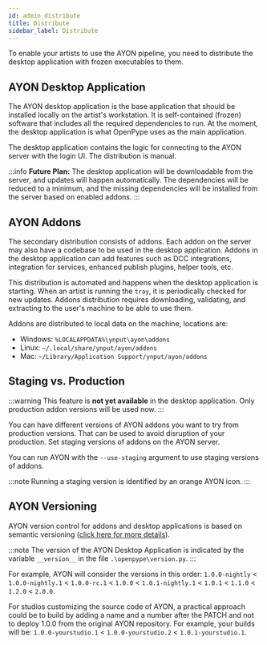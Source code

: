 ```yaml
---
id: admin_distribute
title: Distribute
sidebar_label: Distribute
---
```


To enable your artists to use the AYON pipeline, you need to distribute the desktop application with frozen executables to them.

## AYON Desktop Application

The AYON desktop application is the base application that should be installed locally on the artist's workstation. It is self-contained (frozen) software that includes all the required dependencies to run. At the moment, the desktop application is what OpenPype uses as the main application.

The desktop application contains the logic for connecting to the AYON server with the login UI. The distribution is manual.

:::info
**Future Plan:** The desktop application will be downloadable from the server, and updates will happen automatically. The dependencies will be reduced to a minimum, and the missing dependencies will be installed from the server based on enabled addons.
:::

## AYON Addons

The secondary distribution consists of addons. Each addon on the server may also have a codebase to be used in the desktop application. Addons in the desktop application can add features such as DCC integrations, integration for services, enhanced publish plugins, helper tools, etc.

This distribution is automated and happens when the desktop application is starting. When an artist is running the `tray`, it is periodically checked for new updates. Addons distribution requires downloading, validating, and extracting to the user's machine to be able to use them.

Addons are distributed to local data on the machine, locations are:
- Windows: `%LOCALAPPDATA%\ynput\ayon\addons`
- Linux: `~/.local/share/ynput/ayon/addons`
- Mac: `~/Library/Application Support/ynput/ayon/addons`

## Staging vs. Production

:::warning
This feature is **not yet available** in the desktop application. Only production addon versions will be used now.
:::

You can have different versions of AYON addons you want to try from production versions. That can be used to avoid disruption of your production. Set staging versions of addons on the AYON server.

You can run AYON with the `--use-staging` argument to use staging versions of addons.

:::note
Running a staging version is identified by an orange AYON icon.
:::

## AYON Versioning

AYON version control for addons and desktop applications is based on semantic versioning ([click here for more details](https://semver.org/)).

:::note
The version of the AYON Desktop Application is indicated by the variable `__version__` in the file `.\openpype\version.py`.
:::

For example, AYON will consider the versions in this order: `1.0.0-nightly` < `1.0.0-nightly.1` < `1.0.0-rc.1` < `1.0.0` < `1.0.1-nightly.1` < `1.0.1` < `1.1.0` < `1.2.0` < `2.0.0`.

For studios customizing the source code of AYON, a practical approach could be to build by adding a name and a number after the PATCH and not to deploy 1.0.0 from the original AYON repository. For example, your builds will be: `1.0.0-yourstudio.1` < `1.0.0-yourstudio.2` < `1.0.1-yourstudio.1`.
